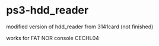 # ps3-hdd_reader
modified version of hdd_reader from 3141card
(not finished)

works for FAT NOR console CECHL04
